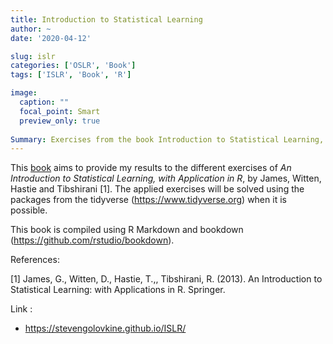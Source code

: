 ```yaml
---
title: Introduction to Statistical Learning
author: ~
date: '2020-04-12'

slug: islr
categories: ['OSLR', 'Book']
tags: ['ISLR', 'Book', 'R']

image:
  caption: ""
  focal_point: Smart
  preview_only: true
  
Summary: Exercises from the book Introduction to Statistical Learning, with application in R. The solution of the exercises can be found [here](https://stevengolovkine.github.io/ISLR/).
---
```


This [book](https://stevengolovkine.github.io/ISLR/) aims to provide my results to the different exercises of *An Introduction to Statistical Learning, with Application in R*, by James, Witten, Hastie and Tibshirani [1]. The applied exercises will be solved using the packages from the tidyverse (https://www.tidyverse.org) when it is possible.

This book is compiled using R Markdown and bookdown (https://github.com/rstudio/bookdown).

References:

[1] James, G., Witten, D., Hastie, T.,, Tibshirani, R. (2013). An Introduction to Statistical Learning: with Applications in R. Springer.

Link :

* https://stevengolovkine.github.io/ISLR/

